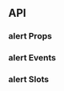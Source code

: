 ## API

### alert Props

<field-table :data="alertProps"/>

### alert Events

<field-table :data="alertEvents" type="emits" />

### alert Slots

<field-table :data="alertSlots"  type="slots"/>

<script setup>
import { ref } from 'vue';

const alertProps = ref([
  {
    name: 'type',
    desc: '警告提示的类型。',
    type: 'info | success | warning | error | normal',
    value: "'info'",
  },
  {
    name: 'show-icon',
    desc: '是否展示图标',
    type: 'boolean',
    value: '`true`',
  },
  {
    name: 'closable',
    desc: '是否展示关闭按钮',
    type: 'boolean',
    value: '`false`',
  },
  {
    name: 'title',
    desc: '警告提示的标题',
    type: 'string',
    value: '-',
  },
  {
    name: 'banner',
    desc: '是否作为顶部公告使用（去除边框和圆角）',
    type: 'boolean',
    value: '`false`',
  },
  {
    name: 'center',
    desc: '内容是否居中显示',
    type: 'boolean',
    value: '`false`',
  },
]);

const alertEvents = ref([
  {
    name: 'close',
    desc: '点击关闭按钮时触发',
    type: 'ev: MouseEvent',
    value: '-',
  },
  {
    name: 'after-close',
    desc: '关闭动画结束后触发',
    type: '-',
    value: '-',
  },
]);

const alertSlots = ref([
  {
    name: 'icon',
    desc: '图标',
    type: '-',
    value: '-',
  },
  {
    name: 'title',
    desc: '标题',
    type: '-',
    value: '-',
  },
  {
    name: 'action',
    desc: '操作项',
    type: '-',
    value: '-',
  },
  {
    name: 'close-element',
    desc: '关闭元素',
    type: '-',
    value: '-',
  },
]);
</script>
